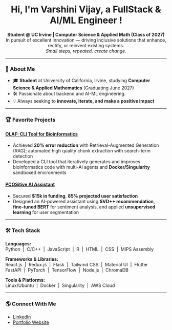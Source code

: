 <!-- Hi there, I'm Varshini Vijay! 👋 -->
<h1 align="center">Hi, I'm Varshini Vijay, a FullStack  & AI/ML Engineer !</h1>
<p align="center">
  <b>Student @ UC Irvine | Computer Science & Applied Math (Class of 2027)</b><br>
  In pursuit of excellent innovation — driving inclusive solutions that enhance, rectify, or reinvent existing systems.<br>
  <i>Small steps, repeated, create change.</i>
</p>

---

### 🚀 About Me

- 🎓 **Student** at University of California, Irvine, studying **Computer Science & Applied Mathematics** (Graduating June 2027)
- 🛠️ Passionate about backend and AI-ML engineering. 
- 💡 Always seeking to **innovate, iterate, and make a positive impact**

---

### 🏆 Favorite Projects

#### [OLAF: CLI Tool for Bioinformatics](https://github.com/varshinivij/Olaf)
- Achieved **20% error reduction** with Retrieval-Augmented Generation (RAG); automated high quality chunk extraction with search-term detection
- Developed a CLI tool that iteratively generates and improves bioinformatics code with multi-AI agents and **Docker/Singularity** sandboxed environments

#### [PCOSitive AI Assistant](https://github.com/varshinivij)
- Secured **$15k in funding**, **85% projected user satisfaction**
- Designed an AI-powered assistant using **SVD++ recommendation**, **fine-tuned BERT** for sentiment analysis, and applied **unsupervised learning** for user segmentation

---

### 🛠️ Tech Stack

**Languages:**  
Python &nbsp;|&nbsp; C/C++ &nbsp;|&nbsp; JavaScript &nbsp;|&nbsp; R &nbsp;|&nbsp; HTML &nbsp;|&nbsp; CSS &nbsp;|&nbsp; MIPS Assembly

**Frameworks & Libraries:**  
React.js &nbsp;|&nbsp; Redux.js &nbsp;|&nbsp; Flask &nbsp;|&nbsp; Tailwind CSS &nbsp;|&nbsp; Material UI &nbsp;|&nbsp; Flutter  
FastAPI &nbsp;|&nbsp; PyTorch &nbsp;|&nbsp; TensorFlow &nbsp;|&nbsp; Node.js &nbsp;|&nbsp; ChromaDB

**Tools & Platforms:**  
Linux/Ubuntu &nbsp;|&nbsp; Docker &nbsp;|&nbsp; Singularity &nbsp;|&nbsp; AWS Cloud

---

### 🌎 Connect With Me

- [LinkedIn](https://linkedin.com/varshinivij)
- [Portfolio Website](https://varshinivij.github.io/)

